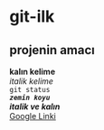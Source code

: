 # git-ilk

## projenin amacı
**kalın kelime** <br>
*italik kelime* <br>
`git status` <br>
***`zemin koyu`*** <br>
***italik ve kalın*** <br>
[Google Linki](www.google.com)
